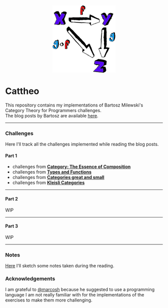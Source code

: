 <p align="center">
  <img src="https://github.com/P3trur0/cattheo/blob/master/img/cattheo.png?raw=true" alt="Cattheo"/>
</p>

Cattheo
===

This repository contains my implementations of Bartosz Milewski's Category Theory for Programmers challenges.  
The blog posts by Bartosz are available [here](https://bartoszmilewski.com/2014/10/28/category-theory-for-programmers-the-preface/).

---

### Challenges
Here I'll track all the challenges implemented while reading the blog posts.  

#### Part 1
- challenges from [**Category: The Essence of Composition**](https://github.com/P3trur0/cattheo/tree/master/challenges/post_1_1.md)
- challenges from [**Types and Functions**](https://github.com/P3trur0/cattheo/tree/master/challenges/post_1_2.md)
- challenges from [**Categories great and small**](https://github.com/P3trur0/cattheo/tree/master/challenges/post_1_3.md)
- challenges from [**Kleisli Categories**](https://github.com/P3trur0/cattheo/tree/master/challenges/post_1_4.md)

---

#### Part 2
WIP

---

#### Part 3
WIP

---

### Notes

[Here](https://github.com/P3trur0/cattheo/tree/master/notes.md) I'll sketch some notes taken during the reading.

### Acknowledgements

I am grateful to [@marcosh](https://github.com/marcosh) because he suggested to use a programming language I am not really familiar with for the implementations of the exercises to make them more challenging.
